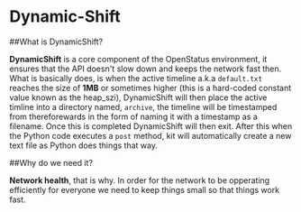 Dynamic-Shift
====

##What is DynamicShift?

**DynamicShift** is a core component of the OpenStatus environment, it ensures that the API doesn't slow down and keeps the network fast then. What is basically does, is when the active timeline a.k.a `default.txt` reaches the size of **1MB** or sometimes higher (this is a hard-coded constant value known as the heap_szi), DynamicShift will then place the active timline into a directory named, `archive`, the timeline will be timestamped from thereforewards in the form of naming it with a timestamp as a filename. Once this is completed DynamicShift will then exit. After this when the Python code executes a `post` method, kit will automatically create a new text file as Python does things that way.

##Why do we need it?

**Network health**, that is why. In order for the network to be opperating efficiently for everyone we need to keep things small so that things work fast.

